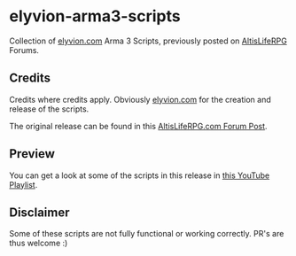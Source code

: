 # elyvion-arma3-scripts
Collection of [elyvion.com](https://elyvion.com/) Arma 3 Scripts, previously posted on [AltisLifeRPG](https://www.altisliferpg.com/) Forums.

## Credits
Credits where credits apply. Obviously [elyvion.com](https://elyvion.com/) for the creation and release of the scripts.

The original release can be found in this [AltisLifeRPG.com Forum Post](https://www.altisliferpg.com/topic/6252-release-unique-script-pack/).

## Preview
You can get a look at some of the scripts in this release in [this YouTube Playlist](https://www.youtube.com/watch?list=PLsNAv9jHaSOav-8Azf1nlICBWwyC2dVJE&v=N1Ox1GvUdXA).

## Disclaimer
Some of these scripts are not fully functional or working correctly. PR's are thus welcome :)
